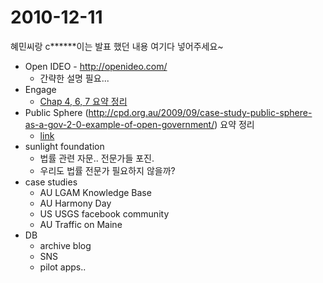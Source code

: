 # 2010-12-11

혜민씨랑 c******이는 발표 했던 내용 여기다 넣어주세요~
* Open IDEO - http://openideo.com/
    - 간략한 설명 필요...
* Engage
    - [Chap 4, 6, 7 요약 정리](2010-12-11-engage.md)
* Public Sphere (http://cpd.org.au/2009/09/case-study-public-sphere-as-a-gov-2-0-example-of-open-government/) 요약 정리
    - [link](2010-12-11-public-sphere.md)
* sunlight foundation
    - 법률 관련 자문.. 전문가들 포진.
    - 우리도 법률 전문가 필요하지 않을까?
* case studies
    - AU LGAM Knowledge Base
    - AU Harmony Day
    - US USGS facebook community
    - AU Traffic on Maine
* DB
   - archive blog
   - SNS
   - pilot apps..
